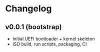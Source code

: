 # Changelog

## v0.0.1 (bootstrap)
- Initial UEFI bootloader + kernel skeleton
- ISO build, run scripts, packaging, CI
